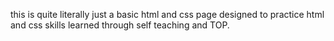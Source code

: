 this is quite literally just a basic html and css page designed to practice html and css skills learned through self teaching and TOP.